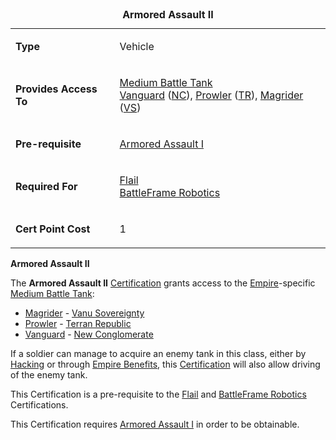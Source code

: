 <table>
<caption><strong>Armored Assault II</strong></caption>
<tbody>
<tr class="odd">
<td><p><strong>Type</strong></p></td>
<td><p>Vehicle</p></td>
</tr>
<tr class="even">
<td><p><strong>Provides Access To</strong></p></td>
<td><p><a href="Medium_Battle_Tank.md" title="wikilink">Medium Battle Tank</a><br />
<a href="Vanguard.md" title="wikilink">Vanguard</a> (<a href="New_Conglomerate.md" title="wikilink">NC</a>), <a href="Prowler.md" title="wikilink">Prowler</a> (<a href="Terran_Republic.md" title="wikilink">TR</a>), <a href="Magrider.md" title="wikilink">Magrider</a> (<a href="Vanu_Sovereignty.md" title="wikilink">VS</a>)</p></td>
</tr>
<tr class="odd">
<td><p><strong>Pre-requisite</strong></p></td>
<td><p><a href="Armored_Assault_I.md" title="wikilink">Armored Assault I</a></p></td>
</tr>
<tr class="even">
<td><p><strong>Required For</strong></p></td>
<td><p><a href="Flail.md" title="wikilink">Flail</a><br />
<a href="BattleFrame_Robotics.md" title="wikilink">BattleFrame Robotics</a></p></td>
</tr>
<tr class="odd">
<td><p><strong>Cert Point Cost</strong></p></td>
<td><p>1</p></td>
</tr>
</tbody>
</table>

**Armored Assault II**

The **Armored Assault II** [Certification](Certification.md) grants access to
the [Empire](../terminology/Empire.md)-specific
[Medium Battle Tank](../items/Medium_Battle_Tank.md):

- [Magrider](../vehicles/Magrider.md) -
  [Vanu Sovereignty](../etc/Vanu_Sovereignty.md)
- [Prowler](../vehicles/Prowler.md) -
  [Terran Republic](../etc/Terran_Republic.md)
- [Vanguard](../vehicles/Vanguard.md) -
  [New Conglomerate](../etc/New_Conglomerate.md)

If a soldier can manage to acquire an enemy tank in this class, either by
[Hacking](../terminology/Hack.md) or through
[Empire Benefits](../terminology/Empire_Benefit.md), this
[Certification](Certification.md) will also allow driving of the enemy tank.

This Certification is a pre-requisite to the [Flail](<Flail_(Certification).md>)
and [BattleFrame Robotics](<BFR_(Certification).md>) Certifications.

This Certification requires [Armored Assault I](Armored_Assault_I.md) in order
to be obtainable.

<!--[Category:Certification](../Category:Certification.md)-->

